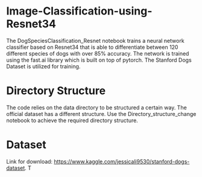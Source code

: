# Image-Classification-using-Resnet34
The DogSpeciesClassification_Resnet notebook trains a neural network classifier based on Resnet34 that is able to differentiate between 120 different species of dogs with over 85% accuracy. The network is trained using the fast.ai library which is built on top of pytorch. The Stanford Dogs Dataset is utilized for training.

# Directory Structure
The code relies on the data directory to be structured a certain way. The official dataset has a different structure. Use the Directory_structure_change notebook to achieve the required directory structure. 

# Dataset
Link for download: https://www.kaggle.com/jessicali9530/stanford-dogs-dataset. T
